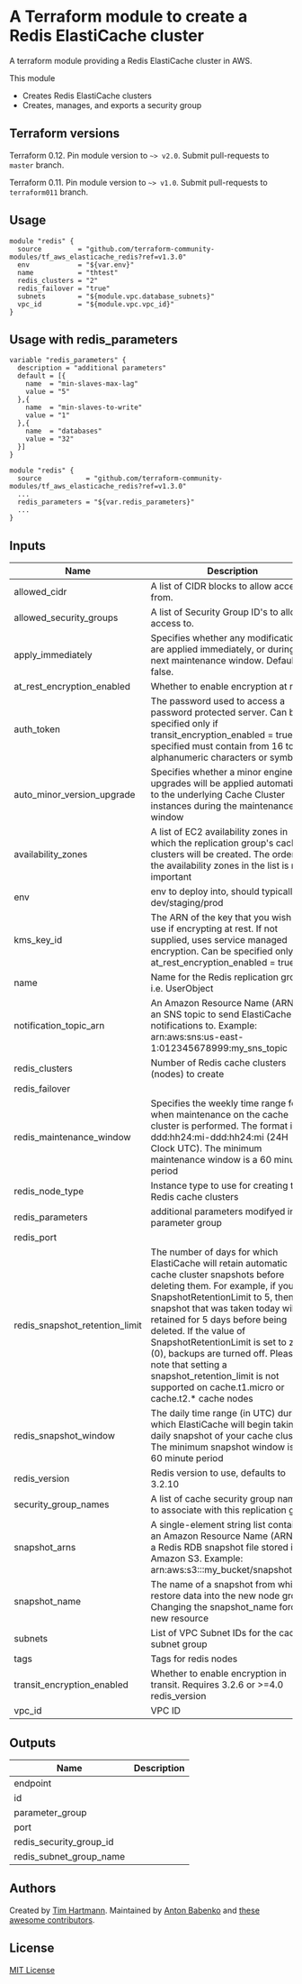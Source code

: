 # A Terraform module to create a Redis ElastiCache cluster

A terraform module providing a Redis ElastiCache cluster in AWS.

This module

- Creates Redis ElastiCache clusters
- Creates, manages, and exports a security group

## Terraform versions

Terraform 0.12. Pin module version to `~> v2.0`. Submit pull-requests to `master` branch.

Terraform 0.11. Pin module version to `~> v1.0`. Submit pull-requests to `terraform011` branch.

## Usage

```hcl
module "redis" {
  source         = "github.com/terraform-community-modules/tf_aws_elasticache_redis?ref=v1.3.0"
  env            = "${var.env}"
  name           = "thtest"
  redis_clusters = "2"
  redis_failover = "true"
  subnets        = "${module.vpc.database_subnets}"
  vpc_id         = "${module.vpc.vpc_id}"
}
```

## Usage with redis_parameters

```hcl
variable "redis_parameters" {
  description = "additional parameters"
  default = [{
    name  = "min-slaves-max-lag"
    value = "5"
  },{
    name  = "min-slaves-to-write"
    value = "1"
  },{
    name  = "databases"
    value = "32"
  }]
}

module "redis" {
  source           = "github.com/terraform-community-modules/tf_aws_elasticache_redis?ref=v1.3.0"
  ...
  redis_parameters = "${var.redis_parameters}"
  ...
}
```

<!-- BEGINNING OF PRE-COMMIT-TERRAFORM DOCS HOOK -->
## Inputs

| Name | Description | Type | Default | Required |
|------|-------------|:----:|:-----:|:-----:|
| allowed\_cidr | A list of CIDR blocks to allow access from. | list | `[ "127.0.0.1/32" ]` | no |
| allowed\_security\_groups | A list of Security Group ID's to allow access to. | list | `[]` | no |
| apply\_immediately | Specifies whether any modifications are applied immediately, or during the next maintenance window. Default is false. | string | `"false"` | no |
| at\_rest\_encryption\_enabled | Whether to enable encryption at rest | string | `false` | no |
| auth\_token | The password used to access a password protected server. Can be specified only if transit_encryption_enabled = true. If specified must contain from 16 to 128 alphanumeric characters or symbols | string | `""` | no |
| auto\_minor\_version\_upgrade | Specifies whether a minor engine upgrades will be applied automatically to the underlying Cache Cluster instances during the maintenance window | string | `true` | no |
| availability\_zones | A list of EC2 availability zones in which the replication group's cache clusters will be created. The order of the availability zones in the list is not important | list | `<list>` | no |
| env | env to deploy into, should typically dev/staging/prod | string | n/a | yes |
| kms\_key\_id | The ARN of the key that you wish to use if encrypting at rest. If not supplied, uses service managed encryption. Can be specified only if at_rest_encryption_enabled = true | string | `""` | no |
| name | Name for the Redis replication group i.e. UserObject | string | n/a | yes |
| notification\_topic\_arn | An Amazon Resource Name (ARN) of an SNS topic to send ElastiCache notifications to. Example: arn:aws:sns:us-east-1:012345678999:my_sns_topic | string | `""` | no |
| redis\_clusters | Number of Redis cache clusters (nodes) to create | string | n/a | yes |
| redis\_failover |  | string | `false` | no |
| redis\_maintenance\_window | Specifies the weekly time range for when maintenance on the cache cluster is performed. The format is ddd:hh24:mi-ddd:hh24:mi (24H Clock UTC). The minimum maintenance window is a 60 minute period | string | `"fri:08:00-fri:09:00"` | no |
| redis\_node\_type | Instance type to use for creating the Redis cache clusters | string | `"cache.m3.medium"` | no |
| redis\_parameters | additional parameters modifyed in parameter group | list | `[]` | no |
| redis\_port |  | string | `"6379"` | no |
| redis\_snapshot\_retention\_limit | The number of days for which ElastiCache will retain automatic cache cluster snapshots before deleting them. For example, if you set SnapshotRetentionLimit to 5, then a snapshot that was taken today will be retained for 5 days before being deleted. If the value of SnapshotRetentionLimit is set to zero (0), backups are turned off. Please note that setting a snapshot_retention_limit is not supported on cache.t1.micro or cache.t2.* cache nodes | string | `"0"` | no |
| redis\_snapshot\_window | The daily time range (in UTC) during which ElastiCache will begin taking a daily snapshot of your cache cluster. The minimum snapshot window is a 60 minute period | string | `"06:30-07:30"` | no |
| redis\_version | Redis version to use, defaults to 3.2.10 | string | `"3.2.10"` | no |
| security\_group\_names | A list of cache security group names to associate with this replication group | list | `[]` | no |
| snapshot\_arns | A single-element string list containing an Amazon Resource Name (ARN) of a Redis RDB snapshot file stored in Amazon S3. Example: arn:aws:s3:::my_bucket/snapshot1.rdb | list | `[]` | no |
| snapshot\_name | The name of a snapshot from which to restore data into the new node group. Changing the snapshot_name forces a new resource | string | `""` | no |
| subnets | List of VPC Subnet IDs for the cache subnet group | list | n/a | yes |
| tags | Tags for redis nodes | map | `{}` | no |
| transit\_encryption\_enabled | Whether to enable encryption in transit. Requires 3.2.6 or >=4.0 redis_version | string | `false` | no |
| vpc\_id | VPC ID | string | n/a | yes |

## Outputs

| Name | Description |
|------|-------------|
| endpoint |  |
| id |  |
| parameter\_group |  |
| port |  |
| redis\_security\_group\_id |  |
| redis\_subnet\_group\_name |  |

<!-- END OF PRE-COMMIT-TERRAFORM DOCS HOOK -->

## Authors

Created by [Tim Hartmann](https://github.com/tfhartmann). Maintained by [Anton Babenko](https://github.com/antonbabenko) and [these awesome contributors](https://github.com/terraform-community-modules/tf_aws_elasticache_redis/graphs/contributors).

## License

[MIT License](LICENSE)
